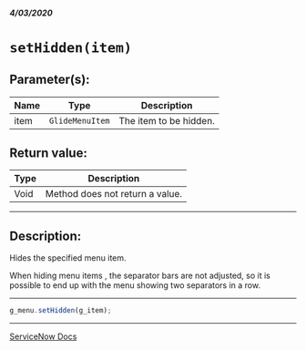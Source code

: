 ##### 4/03/2020
# `setHidden(item)`
## Parameter(s):
| Name | Type | Description |
|---|---|---|
| item | `GlideMenuItem` | The item to be hidden. |

## Return value:
| Type | Description |
|---|---|
| Void | Method does not return a value. |

---

## Description:
Hides the specified menu item.

When hiding menu items , the separator bars are not adjusted, so it is possible to end up with the menu showing two separators in a row.

---

```js
g_menu.setHidden(g_item);
```

---

[ServiceNow Docs](https://developer.servicenow.com/dev.do#!/reference/api/newyork/client/c_GlideMenuAPI#r_GM-setHidden_GMI)